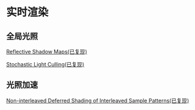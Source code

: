
# 实时渲染
## 全局光照
[Reflective Shadow Maps(已复现)](https://blog.csdn.net/qq_33536981/article/details/106720967)

[Stochastic Light Culling(已复现)](https://blog.csdn.net/qq_33536981/article/details/106973577)

## 光照加速
[Non-interleaved Deferred Shading of Interleaved Sample Patterns(已复现)](https://blog.csdn.net/qq_33536981/article/details/106863770)

